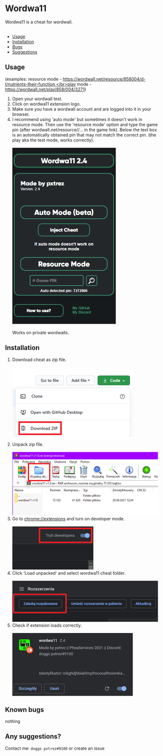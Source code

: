 # Wordwa11

Wordwa11 is a cheat for wordwall. </br> </br>
* [Usage](#Usage "Goto Usage") </br>
* [Installation](#Installation "Goto Installation") </br>
* [Bugs](#Known-bugs "Goto Known-bugs") </br>
* [Suggestions](#Any-suggestions "Goto Any-suggestions") </br>
<!--* [License](#License "Goto License") </br></br>-->

## Usage
(examples: resource mode - https://wordwall.net/resource/858004/d-t/nutrients-their-function,</br>play mode - https://wordwall.net/play/858/004/3271)
1. Open your wordwall test.
2. Click on wordwa11 extension logo.
3. Make sure you have a wordwall account and are logged into it in your browser.
4. I recommend using 'auto mode' but sometimes it doesn't work in resource mode. Then use the 'resource mode' option and type the game pin (after wordwall.net/resource/<pin>/... in the game link). Below the text box is an automatically obtained pin that may not match the correct pin. (the play aka the test mode, works correctly).
</br></br>
![cheatGUI](./docs/gui.png)</br></br>
Works on private wordwalls.

## Installation

1. Download cheat as zip file. </br> </br>
![download](./docs/1.png) </br>
2. Unpack zip file. </br> </br>
![unpack](./docs/2.png) </br>
3. Go to [chrome://extensions](chrome://extensions) and turn on developer mode. </br> </br>
![developer mode](./docs/3.png) </br>
4. Click 'Load unpacked' and select wordwa11 cheat folder. </br> </br>
![load unpacked](./docs/4.png) </br>
5. Check if extension loads correctly. </br> </br>
![check](./docs/5.png) </br>

## Known bugs
nothing

## Any suggestions?
Contact me: `doggo pxtrez#9100` or create an issue
<!--## License
[MIT](https://choosealicense.com/licenses/mit/)
